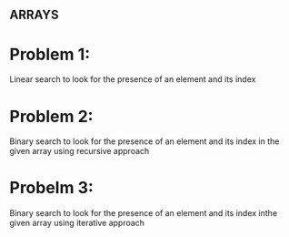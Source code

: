 ## ARRAYS

# Problem 1:
Linear search to look for the presence of an element and its index

# Problem 2:
Binary search to look for the presence of an element and its index in the given array using recursive approach

# Probelm 3:
Binary search to look for the presence of an element and its index inthe given array using iterative approach